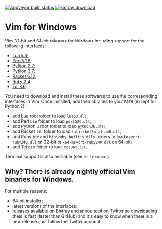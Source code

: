 [![AppVeyor build status](https://ci.appveyor.com/api/projects/status/twwsyen7192tjq17/branch/master?svg=true)](https://ci.appveyor.com/project/micbou/vim-for-windows/branch/master)
[![Bintray download](https://api.bintray.com/packages/micbou/generic/vim/images/download.svg)](https://bintray.com/micbou/generic/vim/_latestVersion)

# Vim for Windows

Vim 32-bit and 64-bit releases for Windows including support for the following
interfaces:
 - [Lua 5.3](https://sourceforge.net/projects/luabinaries/files/);
 - [Perl 5.26](https://downloads.activestate.com/ActivePerl/releases);
 - [Python 2.7](https://www.python.org/downloads/release/python-2715/);
 - [Python 3.7](https://www.python.org/downloads/release/python-370/);
 - [Racket 6.12](https://racket-lang.org/download/);
 - [Ruby 2.4](https://rubyinstaller.org/downloads/);
 - [Tcl 8.6](https://downloads.activestate.com/ActiveTcl/releases).

You need to download and install these softwares to use the corresponding
interfaces in Vim. Once installed, add their libraries to your `PATH` (except
for Python 2):
 - add Lua root folder to load `lua53.dll`;
 - add Perl `bin` folder to load `perl526.dll`;
 - add Python 3 root folder to load `python36.dll`;
 - add Racket `lib` folder to load `libracket3m_a3rum8.dll`;
 - add Ruby `bin` and `bin\ruby_builtin_dlls` folders to load
   `msvcrt-ruby240.dll` on 32-bit or `x64-msvcrt-ruby240.dll` on 64-bit;
 - add Tcl `bin` folder to load `tcl86t.dll`.

Terminal support is also available (see `:h terminal`).

## Why? There is already nightly official Vim binaries for Windows.

For multiple reasons:
 - 64-bit installer;
 - latest versions of the interfaces;
 - releases available on
   [Bintray](https://bintray.com/micbou/generic/vim) and announced on
   [Twitter](https://twitter.com/mic_bou) so downloading them is fast (faster
   than GitHub) and it's easy to know when there is a new release (just follow
   the Twitter account).
